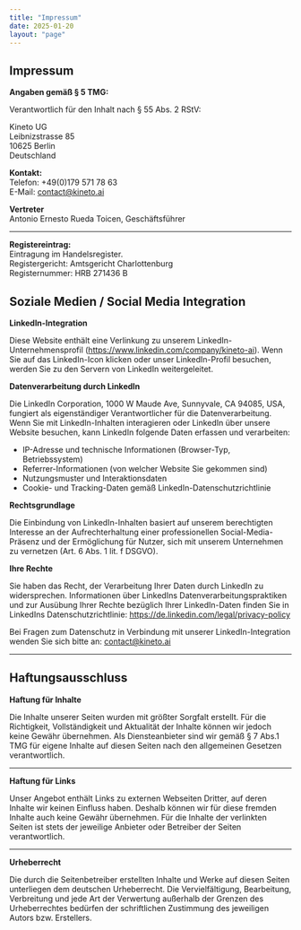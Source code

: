 ```yaml
---
title: "Impressum"
date: 2025-01-20
layout: "page"
---
```


## Impressum 

**Angaben gemäß § 5 TMG:**

Verantwortlich für den Inhalt nach § 55 Abs. 2 RStV:

Kineto UG  
Leibnizstrasse 85  
10625 Berlin  
Deutschland

**Kontakt:**  
Telefon: +49(0)179 571 78 63  
E-Mail: contact@kineto.ai

**Vertreter**  
Antonio Ernesto Rueda Toicen, Geschäftsführer  

_______

**Registereintrag:**  
Eintragung im Handelsregister.  
Registergericht: Amtsgericht Charlottenburg  
Registernummer: HRB 271436 B

## Soziale Medien / Social Media Integration

**LinkedIn-Integration**

Diese Website enthält eine Verlinkung zu unserem LinkedIn-Unternehmensprofil (https://www.linkedin.com/company/kineto-ai). Wenn Sie auf das LinkedIn-Icon klicken oder unser LinkedIn-Profil besuchen, werden Sie zu den Servern von LinkedIn weitergeleitet.

**Datenverarbeitung durch LinkedIn**

Die LinkedIn Corporation, 1000 W Maude Ave, Sunnyvale, CA 94085, USA, fungiert als eigenständiger Verantwortlicher für die Datenverarbeitung. Wenn Sie mit LinkedIn-Inhalten interagieren oder LinkedIn über unsere Website besuchen, kann LinkedIn folgende Daten erfassen und verarbeiten:

- IP-Adresse und technische Informationen (Browser-Typ, Betriebssystem)
- Referrer-Informationen (von welcher Website Sie gekommen sind)
- Nutzungsmuster und Interaktionsdaten
- Cookie- und Tracking-Daten gemäß LinkedIn-Datenschutzrichtlinie

**Rechtsgrundlage**

Die Einbindung von LinkedIn-Inhalten basiert auf unserem berechtigten Interesse an der Aufrechterhaltung einer professionellen Social-Media-Präsenz und der Ermöglichung für Nutzer, sich mit unserem Unternehmen zu vernetzen (Art. 6 Abs. 1 lit. f DSGVO).

**Ihre Rechte**

Sie haben das Recht, der Verarbeitung Ihrer Daten durch LinkedIn zu widersprechen. Informationen über LinkedIns Datenverarbeitungspraktiken und zur Ausübung Ihrer Rechte bezüglich Ihrer LinkedIn-Daten finden Sie in LinkedIns Datenschutzrichtlinie: https://de.linkedin.com/legal/privacy-policy

Bei Fragen zum Datenschutz in Verbindung mit unserer LinkedIn-Integration wenden Sie sich bitte an: contact@kineto.ai

______

## Haftungsausschluss

**Haftung für Inhalte**

Die Inhalte unserer Seiten wurden mit größter Sorgfalt erstellt. Für die Richtigkeit, Vollständigkeit und Aktualität der Inhalte können wir jedoch keine Gewähr übernehmen. Als Diensteanbieter sind wir gemäß § 7 Abs.1 TMG für eigene Inhalte auf diesen Seiten nach den allgemeinen Gesetzen verantwortlich.

______

**Haftung für Links**

Unser Angebot enthält Links zu externen Webseiten Dritter, auf deren Inhalte wir keinen Einfluss haben. Deshalb können wir für diese fremden Inhalte auch keine Gewähr übernehmen. Für die Inhalte der verlinkten Seiten ist stets der jeweilige Anbieter oder Betreiber der Seiten verantwortlich.

______

**Urheberrecht**

Die durch die Seitenbetreiber erstellten Inhalte und Werke auf diesen Seiten unterliegen dem deutschen Urheberrecht. Die Vervielfältigung, Bearbeitung, Verbreitung und jede Art der Verwertung außerhalb der Grenzen des Urheberrechtes bedürfen der schriftlichen Zustimmung des jeweiligen Autors bzw. Erstellers.